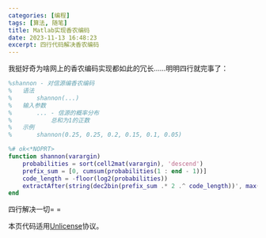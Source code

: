 ```yaml
---
categories: [编程]
tags: [算法, 随笔]
title: Matlab实现香农编码
date: 2023-11-13 16:48:23
excerpt: 四行代码解决香农编码
---
```


我挺好奇为啥网上的香农编码实现都如此的冗长……明明四行就完事了：

```matlab
%shannon - 对信源编香农编码
%	语法
%		shannon(...)
%	输入参数
%		... - 信源的概率分布
%			总和为1的正数
%	示例
%		shannon(0.25, 0.25, 0.2, 0.15, 0.1, 0.05)

%# ok<*NOPRT>
function shannon(varargin)
	probabilities = sort(cell2mat(varargin), 'descend')
	prefix_sum = [0, cumsum(probabilities(1 : end - 1))]
	code_length = -floor(log2(probabilities))
	extractAfter(string(dec2bin(prefix_sum .* 2 .^ code_length))', max(code_length) - code_length)
end
```

四行解决一切= =

本页代码适用[Unlicense](https://unlicense.org)协议。
